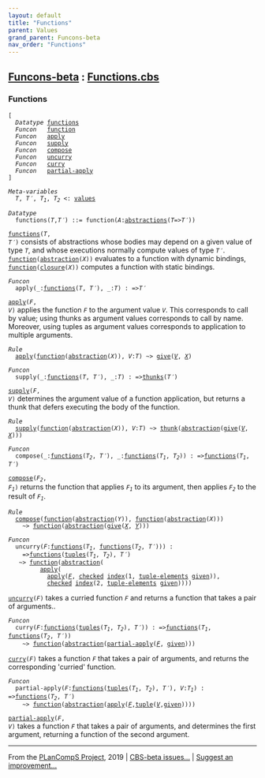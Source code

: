 ```yaml
---
layout: default
title: "Functions"
parent: Values
grand_parent: Funcons-beta
nav_order: "Functions"
---
```


[Funcons-beta] : [Functions.cbs]
-----------------------------

### Functions

<div class="highlighter-rouge"><pre class="highlight"><code>[
  <i class="keyword">Datatype</i> <span class="name"><a href="#Name_functions">functions</a></span>
  <i class="keyword">Funcon</i>   <span class="name"><a href="#Name_function">function</a></span>
  <i class="keyword">Funcon</i>   <span class="name"><a href="#Name_apply">apply</a></span>
  <i class="keyword">Funcon</i>   <span class="name"><a href="#Name_supply">supply</a></span>
  <i class="keyword">Funcon</i>   <span class="name"><a href="#Name_compose">compose</a></span>
  <i class="keyword">Funcon</i>   <span class="name"><a href="#Name_uncurry">uncurry</a></span>
  <i class="keyword">Funcon</i>   <span class="name"><a href="#Name_curry">curry</a></span>
  <i class="keyword">Funcon</i>   <span class="name"><a href="#Name_partial-apply">partial-apply</a></span>
]</code></pre></div>



<div class="highlighter-rouge"><pre class="highlight"><code><i class="keyword">Meta-variables</i>
  <span id="PartVariable_T"><i class="var">T</i></span>, <span id="PartVariable_T'"><i class="var">T&prime;</i></span>, <span id="PartVariable_T1"><i class="var">T<sub class="sub">1</sub></i></span>, <span id="PartVariable_T2"><i class="var">T<sub class="sub">2</sub></i></span> <: <span class="name"><a href="../../Value-Types/index.html#Name_values">values</a></span></code></pre></div>



<div class="highlighter-rouge"><pre class="highlight"><code><i class="keyword">Datatype</i>
  <span class="name"><span id="Name_functions">functions</span></span>(<span id="Variable78_T"><i class="var">T</i></span>,<span id="Variable85_T'"><i class="var">T&prime;</i></span>) ::= <span id="Name_function">function</span>(<span id="Variable99_A"><i class="var">A</i></span>:<span class="name"><a href="../Generic/index.html#Name_abstractions">abstractions</a></span>(<span id="Variable104_T"><i class="var">T</i></span>=><span id="Variable111_T'"><i class="var">T&prime;</i></span>))</code></pre></div>


  <code><span class="name"><a href="#Name_functions">functions</a></span>(<i class="var">T</i>, <i class="var">T&prime;</i>)</code> consists of abstractions whose bodies may depend on
  a given value of type <code><i class="var">T</i></code>, and whose executions normally compute values 
  of type <code><i class="var">T&prime;</i></code>.
  <code><span class="name"><a href="#Name_function">function</a></span>(<span class="name"><a href="../Generic/index.html#Name_abstraction">abstraction</a></span>(<i class="var">X</i>))</code> evaluates to a function with dynamic bindings,
  <code><span class="name"><a href="#Name_function">function</a></span>(<span class="name"><a href="../Generic/index.html#Name_closure">closure</a></span>(<i class="var">X</i>))</code> computes a function with static bindings.



<div class="highlighter-rouge"><pre class="highlight"><code><i class="keyword">Funcon</i>
  <span class="name"><span id="Name_apply">apply</span></span>(_:<span class="name"><a href="#Name_functions">functions</a></span>(<span id="Variable257_T"><i class="var">T</i></span>, <span id="Variable263_T'"><i class="var">T&prime;</i></span>), _:<span id="Variable281_T"><i class="var">T</i></span>) : =><span id="Variable297_T'"><i class="var">T&prime;</i></span></code></pre></div>

  <code><span class="name"><a href="#Name_apply">apply</a></span>(<i class="var">F</i>, <i class="var">V</i>)</code> applies the function <code><i class="var">F</i></code> to the argument value <code><i class="var">V</i></code>.
  This corresponds to call by value; using thunks as argument values
  corresponds to call by name. Moreover, using tuples as argument values 
  corresponds to application to multiple arguments.

<div class="highlighter-rouge"><pre class="highlight"><code><i class="keyword">Rule</i>
  <span class="name"><a href="#Name_apply">apply</a></span>(<span class="name"><a href="#Name_function">function</a></span>(<span class="name"><a href="../Generic/index.html#Name_abstraction">abstraction</a></span>(<span id="Variable366_X"><i class="var">X</i></span>)), <span id="Variable383_V"><i class="var">V</i></span>:<i class="var">T</i>) ~> <span class="name"><a href="../../../Computations/Normal/Giving/index.html#Name_give">give</a></span>(<a href="#Variable383_V"><i class="var">V</i></a>, <a href="#Variable366_X"><i class="var">X</i></a>)</code></pre></div>



<div class="highlighter-rouge"><pre class="highlight"><code><i class="keyword">Funcon</i>
  <span class="name"><span id="Name_supply">supply</span></span>(_:<span class="name"><a href="#Name_functions">functions</a></span>(<span id="Variable427_T"><i class="var">T</i></span>, <span id="Variable433_T'"><i class="var">T&prime;</i></span>), _:<span id="Variable451_T"><i class="var">T</i></span>) : =><span class="name"><a href="../Thunks/index.html#Name_thunks">thunks</a></span>(<span id="Variable468_T'"><i class="var">T&prime;</i></span>)</code></pre></div>

  <code><span class="name"><a href="#Name_supply">supply</a></span>(<i class="var">F</i>, <i class="var">V</i>)</code> determines the argument value of a function application,
  but returns a thunk that defers executing the body of the function.

<div class="highlighter-rouge"><pre class="highlight"><code><i class="keyword">Rule</i>
  <span class="name"><a href="#Name_supply">supply</a></span>(<span class="name"><a href="#Name_function">function</a></span>(<span class="name"><a href="../Generic/index.html#Name_abstraction">abstraction</a></span>(<span id="Variable517_X"><i class="var">X</i></span>)), <span id="Variable534_V"><i class="var">V</i></span>:<i class="var">T</i>) ~> <span class="name"><a href="../Thunks/index.html#Name_thunk">thunk</a></span>(<span class="name"><a href="../Generic/index.html#Name_abstraction">abstraction</a></span>(<span class="name"><a href="../../../Computations/Normal/Giving/index.html#Name_give">give</a></span>(<a href="#Variable534_V"><i class="var">V</i></a>, <a href="#Variable517_X"><i class="var">X</i></a>)))</code></pre></div>



<div class="highlighter-rouge"><pre class="highlight"><code><i class="keyword">Funcon</i>
  <span class="name"><span id="Name_compose">compose</span></span>(_:<span class="name"><a href="#Name_functions">functions</a></span>(<span id="Variable593_T2"><i class="var">T<sub class="sub">2</sub></i></span>, <span id="Variable599_T'"><i class="var">T&prime;</i></span>), _:<span class="name"><a href="#Name_functions">functions</a></span>(<span id="Variable619_T1"><i class="var">T<sub class="sub">1</sub></i></span>, <span id="Variable625_T2"><i class="var">T<sub class="sub">2</sub></i></span>)) : =><span class="name"><a href="#Name_functions">functions</a></span>(<span id="Variable649_T1"><i class="var">T<sub class="sub">1</sub></i></span>, <span id="Variable655_T'"><i class="var">T&prime;</i></span>)</code></pre></div>

  <code><span class="name"><a href="#Name_compose">compose</a></span>(<i class="var">F<sub class="sub">2</sub></i>, <i class="var">F<sub class="sub">1</sub></i>)</code> returns the function that applies <code><i class="var">F<sub class="sub">1</sub></i></code> to its argument,
  then applies <code><i class="var">F<sub class="sub">2</sub></i></code> to the result of <code><i class="var">F<sub class="sub">1</sub></i></code>.

<div class="highlighter-rouge"><pre class="highlight"><code><i class="keyword">Rule</i>
  <span class="name"><a href="#Name_compose">compose</a></span>(<span class="name"><a href="#Name_function">function</a></span>(<span class="name"><a href="../Generic/index.html#Name_abstraction">abstraction</a></span>(<span id="Variable749_Y"><i class="var">Y</i></span>)), <span class="name"><a href="#Name_function">function</a></span>(<span class="name"><a href="../Generic/index.html#Name_abstraction">abstraction</a></span>(<span id="Variable768_X"><i class="var">X</i></span>)))
    ~> <span class="name"><a href="#Name_function">function</a></span>(<span class="name"><a href="../Generic/index.html#Name_abstraction">abstraction</a></span>(<span class="name"><a href="../../../Computations/Normal/Giving/index.html#Name_give">give</a></span>(<a href="#Variable768_X"><i class="var">X</i></a>, <a href="#Variable749_Y"><i class="var">Y</i></a>)))</code></pre></div>



<div class="highlighter-rouge"><pre class="highlight"><code><i class="keyword">Funcon</i>
  <span class="name"><span id="Name_uncurry">uncurry</span></span>(<span id="Variable828_F"><i class="var">F</i></span>:<span class="name"><a href="#Name_functions">functions</a></span>(<span id="Variable834_T1"><i class="var">T<sub class="sub">1</sub></i></span>, <span class="name"><a href="#Name_functions">functions</a></span>(<span id="Variable841_T2"><i class="var">T<sub class="sub">2</sub></i></span>, <span id="Variable847_T'"><i class="var">T&prime;</i></span>))) : 
    =><span class="name"><a href="#Name_functions">functions</a></span>(<span class="name"><a href="../../Composite/Tuples/index.html#Name_tuples">tuples</a></span>(<span id="Variable878_T1"><i class="var">T<sub class="sub">1</sub></i></span>, <span id="Variable884_T2"><i class="var">T<sub class="sub">2</sub></i></span>), <span id="Variable897_T'"><i class="var">T&prime;</i></span>)
   ~> <span class="name"><a href="#Name_function">function</a></span>(<span class="name"><a href="../Generic/index.html#Name_abstraction">abstraction</a></span>(
         <span class="name"><a href="#Name_apply">apply</a></span>(
           <span class="name"><a href="#Name_apply">apply</a></span>(<a href="#Variable828_F"><i class="var">F</i></a>, <span class="name"><a href="../../../Computations/Abnormal/Failing/index.html#Name_checked">checked</a></span> <span class="name"><a href="../../Composite/Sequences/index.html#Name_index">index</a></span>(1, <span class="name"><a href="../../Composite/Tuples/index.html#Name_tuple-elements">tuple-elements</a></span> <span class="name"><a href="../../../Computations/Normal/Giving/index.html#Name_given">given</a></span>)),
           <span class="name"><a href="../../../Computations/Abnormal/Failing/index.html#Name_checked">checked</a></span> <span class="name"><a href="../../Composite/Sequences/index.html#Name_index">index</a></span>(2, <span class="name"><a href="../../Composite/Tuples/index.html#Name_tuple-elements">tuple-elements</a></span> <span class="name"><a href="../../../Computations/Normal/Giving/index.html#Name_given">given</a></span>))))</code></pre></div>


  <code><span class="name"><a href="#Name_uncurry">uncurry</a></span>(<i class="var">F</i>)</code> takes a curried function <code><i class="var">F</i></code> and returns a function that takes
  a pair of arguments..



<div class="highlighter-rouge"><pre class="highlight"><code><i class="keyword">Funcon</i>
  <span class="name"><span id="Name_curry">curry</span></span>(<span id="Variable1020_F"><i class="var">F</i></span>:<span class="name"><a href="#Name_functions">functions</a></span>(<span class="name"><a href="../../Composite/Tuples/index.html#Name_tuples">tuples</a></span>(<span id="Variable1027_T1"><i class="var">T<sub class="sub">1</sub></i></span>, <span id="Variable1033_T2"><i class="var">T<sub class="sub">2</sub></i></span>), <span id="Variable1046_T'"><i class="var">T&prime;</i></span>)) : =><span class="name"><a href="#Name_functions">functions</a></span>(<span id="Variable1069_T1"><i class="var">T<sub class="sub">1</sub></i></span>, <span class="name"><a href="#Name_functions">functions</a></span>(<span id="Variable1076_T2"><i class="var">T<sub class="sub">2</sub></i></span>, <span id="Variable1082_T'"><i class="var">T&prime;</i></span>))
    ~> <span class="name"><a href="#Name_function">function</a></span>(<span class="name"><a href="../Generic/index.html#Name_abstraction">abstraction</a></span>(<span class="name"><a href="#Name_partial-apply">partial-apply</a></span>(<a href="#Variable1020_F"><i class="var">F</i></a>, <span class="name"><a href="../../../Computations/Normal/Giving/index.html#Name_given">given</a></span>)))</code></pre></div>


  <code><span class="name"><a href="#Name_curry">curry</a></span>(<i class="var">F</i>)</code> takes a function <code><i class="var">F</i></code> that takes a pair of arguments, and returns
  the corresponding 'curried' function.



<div class="highlighter-rouge"><pre class="highlight"><code><i class="keyword">Funcon</i>
  <span class="name"><span id="Name_partial-apply">partial-apply</span></span>(<span id="Variable1174_F"><i class="var">F</i></span>:<span class="name"><a href="#Name_functions">functions</a></span>(<span class="name"><a href="../../Composite/Tuples/index.html#Name_tuples">tuples</a></span>(<span id="Variable1181_T1"><i class="var">T<sub class="sub">1</sub></i></span>, <span id="Variable1187_T2"><i class="var">T<sub class="sub">2</sub></i></span>), <span id="Variable1200_T'"><i class="var">T&prime;</i></span>), <span id="Variable1215_V"><i class="var">V</i></span>:<span id="Variable1220_T1"><i class="var">T<sub class="sub">1</sub></i></span>) : =><span class="name"><a href="#Name_functions">functions</a></span>(<span id="Variable1237_T2"><i class="var">T<sub class="sub">2</sub></i></span>, <span id="Variable1243_T'"><i class="var">T&prime;</i></span>)
    ~> <span class="name"><a href="#Name_function">function</a></span>(<span class="name"><a href="../Generic/index.html#Name_abstraction">abstraction</a></span>(<span class="name"><a href="#Name_apply">apply</a></span>(<a href="#Variable1174_F"><i class="var">F</i></a>,<span class="name"><a href="../../Composite/Tuples/index.html#Name_tuple">tuple</a></span>(<a href="#Variable1215_V"><i class="var">V</i></a>,<span class="name"><a href="../../../Computations/Normal/Giving/index.html#Name_given">given</a></span>))))</code></pre></div>


  <code><span class="name"><a href="#Name_partial-apply">partial-apply</a></span>(<i class="var">F</i>, <i class="var">V</i>)</code> takes a function <code><i class="var">F</i></code> that takes a pair of arguments, 
  and determines the first argument, returning a function of the second 
  argument.



____

From the [PLanCompS Project], 2019 | [CBS-beta issues...] | [Suggest an improvement...]

[Functions.cbs]: Functions.cbs 
  "CBS SOURCE FILE"
[Funcons-beta]: /docs/Funcons-beta
 "FUNCONS-BETA"
[Unstable-Funcons-beta]: /docs/Unstable-Funcons-beta
  "UNSTABLE-FUNCONS-BETA"
[Languages-beta]: /docs/Languages-beta
  "LANGUAGES-BETA"
[Unstable-Languages-beta]: /docs/Unstable-Languages-beta
  "UNSTABLE-LANGUAGES-BETA"
[CBS-beta]:  "CBS-BETA"
[PLanCompS Project]: http://plancomps.org
  "PROGRAMMING LANGUAGE COMPONENTS AND SPECIFICATIONS PROJECT HOME PAGE"
[CBS-beta issues...]: https://github.com/plancomps/plancomps.github.io/issues
  "CBS-BETA ISSUE REPORTS ON GITHUB"
[Suggest an improvement...]: mailto:plancomps@gmail.com?Subject=CBS-beta%20-%20comment&Body=Re%3A%20CBS-beta%20specification%20at%20Values/Abstraction/Functions/Functions.cbs%0A%0AComment/Query/Issue/Suggestion%3A%0A%0A%0ASignature%3A%0A 
  "GENERATE AN EMAIL TEMPLATE"
